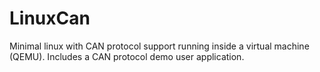 # LinuxCan
Minimal linux with CAN protocol support running inside a virtual machine (QEMU). Includes a CAN protocol demo user application.
